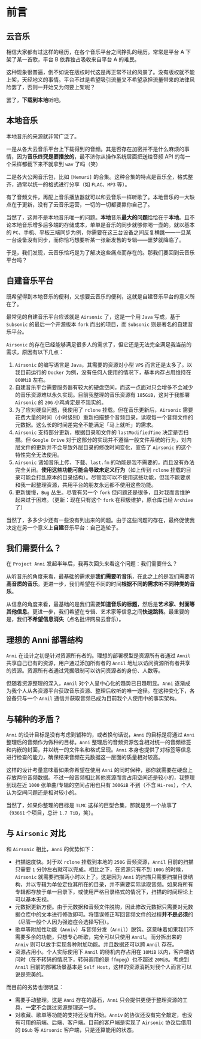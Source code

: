 # 前言

## 云音乐

相信大家都有过这样的经历，在各个音乐平台之间挣扎的经历。常常是平台 A 下架了某一首歌，平台 B 依靠独占吸收来自平台 A 的难民。

这种现象很普遍，倒不如说在版权时代这是再正常不过的风景了。没有版权就不能上架，天经地义的事情。平台不过是希望吸引流量又不希望承担流量带来的法律风险罢了，否则一开始又为何要上架呢？

罢了，**下载到本地**听吧。

## 本地音乐

本地音乐的来源就非常广泛了。

一是从各大云音乐平台上下载得到的音频。其是否存在加密并不是什么麻烦的事情，因为**音乐终究是要播放的**，最不济你从操作系统层面把送给音频 API 的每一个采样都截下来不就拿到 `wav` 了吗（笑）

二是各大公网音乐包，比如 `[Nemuri]` 的合集。这种合集的特点是音乐全，格式整齐，通常以统一的格式进行分享（如 `FLAC`、`MP3` 等）。

有了音频文件，再配上音乐播放器就可以和云音乐一样听歌了。本地音乐的一大缺点在于更新，没有了云音乐运营，一切的一切都要靠你自己了。

当然了，这并不是本地音乐唯一的问题。**本地**音乐**最大的问题**恰恰在于**本地**。且不论本地音乐增多后多端的存储成本，单单是音乐的同步就够你喝一壶的。就以基本的 `PC`、手机、平板三端同步为例，你需要在这三台设备之间反复横跳——一旦某一台设备没有同步，而你恰巧想要听某一张新发售的专辑——噩梦就降临了。

于是，我们发现，云音乐恰巧是为了解决这些痛点而存在的。那我们要回到云音乐平台吗？

## 自建音乐平台

既希望得到本地音乐的便利，又想要云音乐的便利，这就是自建音乐平台的意义所在了。

最常见的自建音乐平台应该就是 `Airsonic` 了，这是一个用 `Java` 写成，基于 `Subsonic` 的最后一个开源版本 `fork` 而出的项目，而 `Subsonic` 则是著名的自建音乐平台。

`Airsonic` 的存在已经能够满足很多人的需求了，但它还是无法完全满足我当前的需求，原因有以下几点：

1. `Airsonic` 的编写语言是 `Java`，其需要的资源对小型 `VPS` 而言还是太多了。以我目前运行的 `Docker` 为例，没有任何人使用的情况下，基本内存占用维持在 `800MiB` 左右。
2. 自建音乐平台需要服务器有较大的硬盘空间，而这一点面对只会增多不会减少的音乐资源难以永久实现。目前我整理的音乐资源有 `185GiB`，这对于我部署 `Airsonic` 的 `20G` 小鸡肯定是不现实的。
3. 为了应对硬盘问题，我使用了 `rclone` 挂载。但在音乐更新后，`Airsonic` 需要花费大量的时间（小时级别）重新扫描整个音频目录，读取每一个音频文件的元数据。这么长的时间差完全不能满足「马上就听」的需求。
4. `Airsonic` 支持部分更新，根据目录和文件的 `lastModifiedTime` 决定是否扫描。但 `Google Drive` 对于这部分的实现并不遵循一般文件系统的行为，对内层文件的更新并不会导致外层目录的修改时间变化，宣告了 `Airsonic` 的这个特性完全无法使用。
5. `Airsonic` 诸如音乐上传、下载、`last.fm` 的功能是我不需要的，而且没有办法完全关闭。**使用这些功能可能会导致未定义行为**（如上传到 `rclone` 挂载的目录可能会打乱原本的目录结构）。尽管我可以不使用这些功能，但我不能要求和我一起整理资源，共用平台的朋友永远都不使用这些功能。
6. 更新缓慢，`Bug` 丛生。尽管有另一个 `fork` 但问题还是很多，且对我而言维护起来过于困难。（更新：现在只有这个 `fork` 在积极维护，原仓库已经 `Archive` 了）

当然了，多多少少还有一些没有列出来的问题。由于这些问题的存在，最终促使我决定在另一个意义上**自建**音乐平台：自己造轮子。

## 我们需要什么？

在 `Project Anni` 发起半年后，我再次回头来看这个问题：我们需要什么？

从听音乐的角度来看，最基础的需求是**我们需要听音乐**，在此之上的是我们需要听**高音质的音乐**。更进一步，我们希望在不同的时间**根据不同的需求听不同种类的音乐**。

从信息的角度来看，最基础的是我们需要**知道音乐的标题**，然后是**艺术家、封面等其他信息**。更进一步，我们希望在专辑、艺术家等信息之间**快速跳转**。最重要的是，我们**不希望信息消失**（点名批评网易云音乐）。

## 理想的 Anni 部署结构

`Anni` 在设计之初是针对资源所有者的。理想的部署模型是资源所有者通过 `Annil` 共享自己已有的资源，用户通过添加所有者的 `Annil` 地址以访问资源所有者共享的资源。资源所有者通过凭据限制可以访问资源者的身份、人数等。

但随着资源整理的深入，`Annil` 对个人呈中心化的趋势已日趋明显。`Anni` 逐渐成为我个人从各资源平台获取音乐资源、整理后收听的唯一途径。在这种变化下，各设备只与一个 `Annil` 通信并获取音频已成为目前我个人使用中的事实架构。

## 与辅种的矛盾？

`Anni` 的设计目标是没有考虑到辅种的，或者换句话说，`Anni` 的目标是将通过 `Anni` 整理后的音频作为做种的目标。`Anni` 整理后的音频资源包含相对统一的音频标签和内嵌的封面，并以统一的文件名和格式呈现。`Anni` 本身也提供了对标签等信息进行检查的能力，确保结果音频在元数据这一层面的质量相对较高。

这样的设计考量意味着如果你希望在使用 `Anni` 的同时保种，那你就需要在硬盘上存放两份音频数据。不过一般音频相比其他资源而言占用空间还是较小的，我整理到现在近 `1000` 张单曲/专辑的空间占用也只有 `300GiB` 不到（不含 `Hi-res`），个人认为空间问题还是相对较小的。

当然了，如果你整理的目标是 `TLMC` 这样的巨型合集，那就是另一个故事了（`93661` 个项目，总计 `1.7 TiB`，笑）。

## 与 `Airsonic` 对比

和 `Airsonic` 相比，`Anni` 的优势如下：

- 扫描速度快。对于以 `rclone` 挂载到本地的 `250G` 音频资源，`Annil` 目前的扫描只需要 `1` 分钟左右就可以完成。相比之下，在资源只有不到 `100G` 的时候，`Airsonic` 就需要扫描两小时以上了。这是因为 `Anni` 的扫描只需要扫描目录结构，并以专辑为单位定位其所在的目录，并不需要实际读取音频。如果将所有专辑都存放于单一目录下，或使用严格目录格式的情况下，扫描的时间理论上可以基本无视。
- 元数据更新方便。由于元数据和音频文件脱钩，因此修改元数据只需要对元数据仓库中的文本进行修改即可。将错误修正写回音频文件的过程**并不是必须**的（尽管一般个人因为强迫症会选择写回）。
- 歌单等附加性功能（`Anniv`）与音频分发（`Annil`）脱钩。这意味着如果我们不需要多余的功能，只想专心听歌，完全可以只使用 `Annil`。而分拆出来的 `Anniv` 则可以放手实现各种附加功能。并且数据还可以跨 `Annil` 存在。
- 资源占用小。个人实际使用下 `Annil` 的待机内存占用在 `10MiB` 以内，客户端访问时（在不转码的情况下，转码调用的是 `ffmpeg`）也不超过 `20MiB`。考虑到 `Annil` 目前的部署场景基本是 `Self Host`，这样的资源消耗对我个人而言可以说是完美的。

而目前的劣势也很明显：

- 需要手动整理。这是 `Anni` 存在的基石，`Anni` 只会提供更便于整理资源的工具，**一定**不会跳过资源整理这一步。
- 对收藏、歌单等功能的支持还没有开始。`Anniv` 的协议还没有完全敲定，也没有可用的前端、后端、客户端。目前的客户端是实现了 `Airsonic` 协议后借用的 `DSub` 等 `Airsonic` 客户端，只是还算能用的状态。
